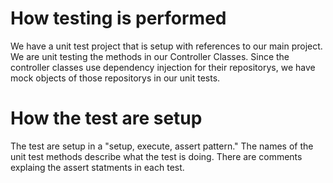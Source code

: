 # How testing is performed
We have a unit test project that is setup with references to our main project. We are unit testing the methods in our Controller Classes. Since the controller classes use dependency injection for their repositorys, we have mock objects of those repositorys in our unit tests.

# How the test are setup
The test are setup in a "setup, execute, assert pattern." The names of the unit test methods describe what the test is doing. There are comments explaing the assert statments in each test.